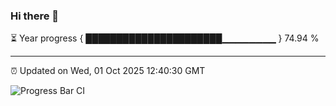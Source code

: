 ### Hi there 👋

⏳ Year progress { ██████████████████████▁▁▁▁▁▁▁▁ } 74.94 %

---

⏰ Updated on Wed, 01 Oct 2025 12:40:30 GMT

![Progress Bar CI](https://github.com/liununu/liununu/workflows/Progress%20Bar%20CI/badge.svg)
